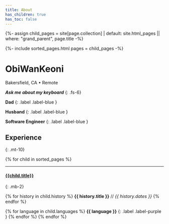 ```yaml
---
title: About
has_children: true
has_toc: false
---
```

{%- assign child_pages = site[page.collection]
 | default: site.html_pages
 || where: "grand_parent", page.title -%}

{%- include sorted_pages.html pages = child_pages -%}

# ObiWanKeoni
Bakersfield, CA • Remote

***Ask me about my keyboard***
{: .fs-6}

**Dad**
{: .label .label-blue }

**Husband**
{: .label .label-blue }

**Software Engineer**
{: .label .label-blue }


<a style="text-decoration: none;" href="https://github.com/ObiWanKeoni">
  <i class="lni lni-github fs-9 d-inline-block"></i>
</a>
<a style="text-decoration: none;" href="mailto:keoni_garner@yahoo.com">
  <i class="lni lni-envelope fs-9 d-inline-block"></i>
</a>

## Experience
{: .mt-10}

{% for child in sorted_pages %}
- - -
#### [{{child.title}}]({{child.url}})
{: .mb-2}

{% for history in child.history %}
**{{ history.title }}** // _{{ history.dates }}_
{% endfor %}

{% for language in child.languages %}
**{{ language }}**
{: .label .label-purple }
{% endfor %}
{% endfor %}